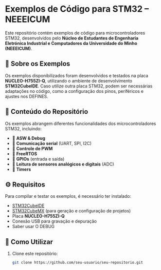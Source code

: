 # Exemplos de Código para STM32 – NEEEICUM

Este repositório contém exemplos de código para microcontroladores STM32, desenvolvidos pelo **Núcleo de Estudantes de Engenharia Eletrónica  Industrial e Computadores da Universidade do Minho (NEEEICUM)**.

## 📌 Sobre os Exemplos

Os exemplos disponibilizados foram desenvolvidos e testados na placa **NUCLEO-H755ZI-Q**, utilizando o ambiente de desenvolvimento **STM32CubeIDE**. Caso utilize outra placa STM32, podem ser necessárias adaptações no código, como a configuração dos pinos, periféricos e ajustes nos DEFINES.

## 📂 Conteúdo do Repositório

Os exemplos abrangem diferentes funcionalidades dos microcontroladores STM32, incluindo:

- 🔹 **ASW & Debug**  
- 🔹 **Comunicação serial** (UART, SPI, I2C)  
- 🔹 **Controle de PWM**  
- 🔹 **FreeRTOS**  
- 🔹 **GPIOs** (entrada e saída)  
- 🔹 **Leitura de sensores analógicos e digitais** (ADC)  
- 🔹 **Timers**  
## ⚙️ Requisitos

Para compilar e testar os exemplos, é necessário ter instalado:

- [STM32CubeIDE](https://www.st.com/en/development-tools/stm32cubeide.html)  
- [STM32CubeMX](https://www.st.com/en/development-tools/stm32cubemx.html) (para geração e configuração de projetos)  
- Placa **NUCLEO-H755ZI-Q**  
- Conexão USB para gravação e depuração  
- Saber usar O DEBUG  
## 🚀 Como Utilizar

1. Clone este repositório:  
   ```sh
   git clone https://github.com/seu-usuario/seu-repositorio.git

